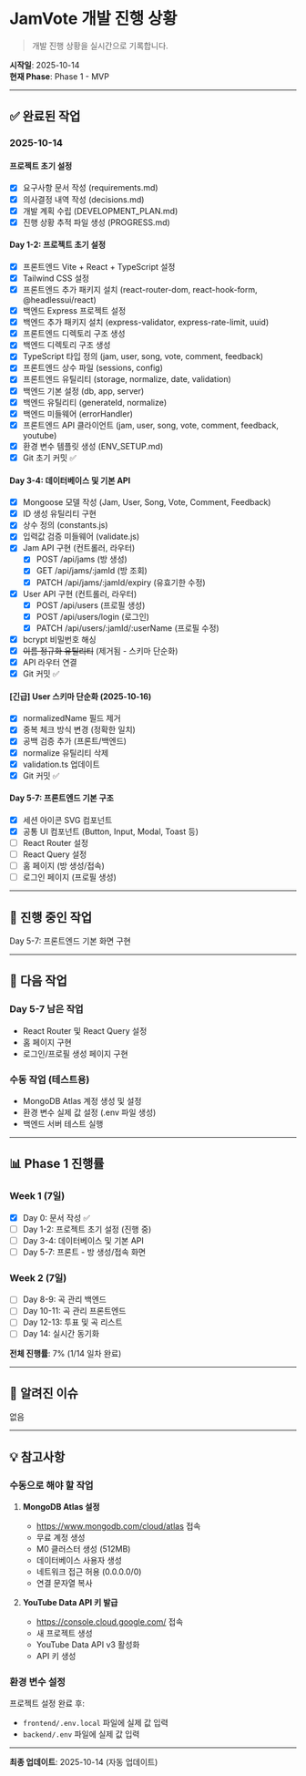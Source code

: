 # JamVote 개발 진행 상황

> 개발 진행 상황을 실시간으로 기록합니다.

**시작일**: 2025-10-14  
**현재 Phase**: Phase 1 - MVP

---

## ✅ 완료된 작업

### 2025-10-14

#### 프로젝트 초기 설정
- [x] 요구사항 문서 작성 (requirements.md)
- [x] 의사결정 내역 작성 (decisions.md)
- [x] 개발 계획 수립 (DEVELOPMENT_PLAN.md)
- [x] 진행 상황 추적 파일 생성 (PROGRESS.md)

#### Day 1-2: 프로젝트 초기 설정
- [x] 프론트엔드 Vite + React + TypeScript 설정
- [x] Tailwind CSS 설정
- [x] 프론트엔드 추가 패키지 설치 (react-router-dom, react-hook-form, @headlessui/react)
- [x] 백엔드 Express 프로젝트 설정
- [x] 백엔드 추가 패키지 설치 (express-validator, express-rate-limit, uuid)
- [x] 프론트엔드 디렉토리 구조 생성
- [x] 백엔드 디렉토리 구조 생성
- [x] TypeScript 타입 정의 (jam, user, song, vote, comment, feedback)
- [x] 프론트엔드 상수 파일 (sessions, config)
- [x] 프론트엔드 유틸리티 (storage, normalize, date, validation)
- [x] 백엔드 기본 설정 (db, app, server)
- [x] 백엔드 유틸리티 (generateId, normalize)
- [x] 백엔드 미들웨어 (errorHandler)
- [x] 프론트엔드 API 클라이언트 (jam, user, song, vote, comment, feedback, youtube)
- [x] 환경 변수 템플릿 생성 (ENV_SETUP.md)
- [x] Git 초기 커밋 ✅

#### Day 3-4: 데이터베이스 및 기본 API
- [x] Mongoose 모델 작성 (Jam, User, Song, Vote, Comment, Feedback)
- [x] ID 생성 유틸리티 구현
- [x] 상수 정의 (constants.js)
- [x] 입력값 검증 미들웨어 (validate.js)
- [x] Jam API 구현 (컨트롤러, 라우터)
  - [x] POST /api/jams (방 생성)
  - [x] GET /api/jams/:jamId (방 조회)
  - [x] PATCH /api/jams/:jamId/expiry (유효기한 수정)
- [x] User API 구현 (컨트롤러, 라우터)
  - [x] POST /api/users (프로필 생성)
  - [x] POST /api/users/login (로그인)
  - [x] PATCH /api/users/:jamId/:userName (프로필 수정)
- [x] bcrypt 비밀번호 해싱
- [x] ~~이름 정규화 유틸리티~~ (제거됨 - 스키마 단순화)
- [x] API 라우터 연결
- [x] Git 커밋 ✅

#### [긴급] User 스키마 단순화 (2025-10-16)
- [x] normalizedName 필드 제거
- [x] 중복 체크 방식 변경 (정확한 일치)
- [x] 공백 검증 추가 (프론트/백엔드)
- [x] normalize 유틸리티 삭제
- [x] validation.ts 업데이트
- [x] Git 커밋 ✅

#### Day 5-7: 프론트엔드 기본 구조
- [x] 세션 아이콘 SVG 컴포넌트
- [x] 공통 UI 컴포넌트 (Button, Input, Modal, Toast 등)
- [ ] React Router 설정
- [ ] React Query 설정
- [ ] 홈 페이지 (방 생성/접속)
- [ ] 로그인 페이지 (프로필 생성)

---

## 🚧 진행 중인 작업

Day 5-7: 프론트엔드 기본 화면 구현

---

## 📝 다음 작업

### Day 5-7 남은 작업
- React Router 및 React Query 설정
- 홈 페이지 구현
- 로그인/프로필 생성 페이지 구현

### 수동 작업 (테스트용)
- MongoDB Atlas 계정 생성 및 설정
- 환경 변수 실제 값 설정 (.env 파일 생성)
- 백엔드 서버 테스트 실행

---

## 📊 Phase 1 진행률

### Week 1 (7일)
- [x] Day 0: 문서 작성 ✅
- [ ] Day 1-2: 프로젝트 초기 설정 (진행 중)
- [ ] Day 3-4: 데이터베이스 및 기본 API
- [ ] Day 5-7: 프론트 - 방 생성/접속 화면

### Week 2 (7일)
- [ ] Day 8-9: 곡 관리 백엔드
- [ ] Day 10-11: 곡 관리 프론트엔드
- [ ] Day 12-13: 투표 및 곡 리스트
- [ ] Day 14: 실시간 동기화

**전체 진행률**: 7% (1/14 일차 완료)

---

## 🐛 알려진 이슈

없음

---

## 💡 참고사항

### 수동으로 해야 할 작업
1. **MongoDB Atlas 설정**
   - https://www.mongodb.com/cloud/atlas 접속
   - 무료 계정 생성
   - M0 클러스터 생성 (512MB)
   - 데이터베이스 사용자 생성
   - 네트워크 접근 허용 (0.0.0.0/0)
   - 연결 문자열 복사

2. **YouTube Data API 키 발급**
   - https://console.cloud.google.com/ 접속
   - 새 프로젝트 생성
   - YouTube Data API v3 활성화
   - API 키 생성

### 환경 변수 설정
프로젝트 설정 완료 후:
- `frontend/.env.local` 파일에 실제 값 입력
- `backend/.env` 파일에 실제 값 입력

---

**최종 업데이트**: 2025-10-14 (자동 업데이트)

